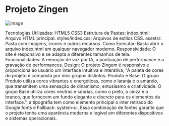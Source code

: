 # Projeto Zingen
![image](https://github.com/user-attachments/assets/84b152bb-9e5d-4957-b666-4742cc831085)


Tecnologias Utilizadas:
HTML5
CSS3
Estrutura de Pastas:
index.html: Arquivo HTML principal.
styles/index.css: Arquivos de estilos CSS.
assets/: Pasta com imagens, ícones e outros recursos.
Como Executar:
Basta abrir o arquivo index.html em qualquer navegador moderno.
Responsividade:
O site é responsivo e se adapta a diferentes tamanhos de tela.
Funcionalidades:
A remoção de voz por IA, a pontuação de performance e a gravação de performances.
Design:
O projeto Zingem é responsivo e proporciona ao usuário um interface intuitiva e interativa, "A paleta de cores do projeto 
é composta por dois grupos distintos: Produto e Base. O grupo Produto utiliza cores vibrantes e energéticas, como o laranja
e o amarelo, que transmitem uma sensação de dinamismo, entusiasmo e criatividade. O grupo Base utiliza cores neutras e sóbrias, 
como o preto, o cinza e o branco, que fornecem um fundo elegante e discreto para os elementos da interface.", a tipografia tem 
como elemento principal o inter retirado do Google fonts e Fallback: system-ui. Essa combinação de fontes garante que o projeto 
tenha uma aparência moderna e legível em diferentes dispositivos e sistemas operacionais.
